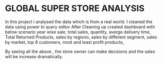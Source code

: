 
# GLOBAL SUPER STORE ANALYSIS


In this project i analysed the data which is  from a real world.
I cleaned the data using power bi query editor
After Cleaning up created dashboard with below scenario
 year wise sale,
 total sales,
 quantity,
 averge delivery time,
 Total Returned Products,
 sales by regiono,
 sales by different segment,
 sales by market,
 top 8 customers,
 most and least profit products,

 By seeing all the above , the store owner can make decisions and the sales will be increase dramatically.